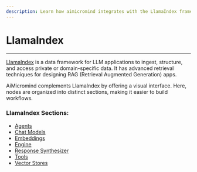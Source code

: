 ```yaml
---
description: Learn how aimicromind integrates with the LlamaIndex framework
---
```


# LlamaIndex

***

[LlamaIndex](https://www.llamaindex.ai/) is a data framework for LLM applications to ingest, structure, and access private or domain-specific data. It has advanced retrieval techniques for designing RAG (Retrieval Augmented Generation) apps.

AiMicromind complements LlamaIndex by offering a visual interface. Here, nodes are organized into distinct sections, making it easier to build workflows.

### LlamaIndex Sections:

* [Agents](agents/)
* [Chat Models](chat-models/)
* [Embeddings](embeddings/)
* [Engine](engine/)
* [Response Synthesizer](response-synthesizer/)
* [Tools](tools/)
* [Vector Stores](vector-stores/)

